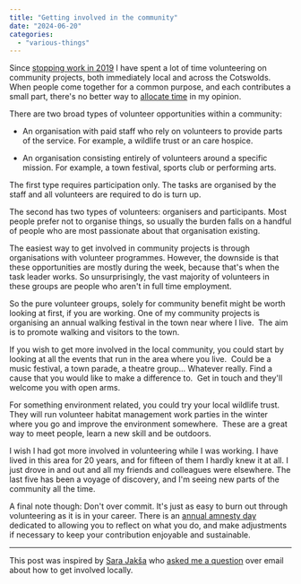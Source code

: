 ```yaml
---
title: "Getting involved in the community"
date: "2024-06-20"
categories: 
  - "various-things"
---
```


Since [stopping work in 2019](https://thoughts.uncountable.uk/stopping-work/) I have spent a lot of time volunteering on community projects, both immediately local and across the Cotswolds. When people come together for a common purpose, and each contributes a small part, there's no better way to [allocate time](https://thoughts.uncountable.uk/allocating-time/) in my opinion.

There are two broad types of volunteer opportunities within a community:

- An organisation with paid staff who rely on volunteers to provide parts of the service. For example, a wildlife trust or an care hospice.

- An organisation consisting entirely of volunteers around a specific mission. For example, a town festival, sports club or performing arts.

The first type requires participation only. The tasks are organised by the staff and all volunteers are required to do is turn up.

The second has two types of volunteers: organisers and participants. Most people prefer not to organise things, so usually the burden falls on a handful of people who are most passionate about that organisation existing.

The easiest way to get involved in community projects is through organisations with volunteer programmes. However, the downside is that these opportunities are mostly during the week, because that's when the task leader works. So unsurprisingly, the vast majority of volunteers in these groups are people who aren't in full time employment.

So the pure volunteer groups, solely for community benefit might be worth looking at first, if you are working. One of my community projects is organising an annual walking festival in the town near where I live.  The aim is to promote walking and visitors to the town.

If you wish to get more involved in the local community, you could start by looking at all the events that run in the area where you live.  Could be a music festival, a town parade, a theatre group... Whatever really. Find a cause that you would like to make a difference to.  Get in touch and they'll welcome you with open arms. 

For something environment related, you could try your local wildlife trust. They will run volunteer habitat management work parties in the winter where you go and improve the environment somewhere.  These are a great way to meet people, learn a new skill and be outdoors.

I wish I had got more involved in volunteering while I was working. I have lived in this area for 20 years, and for fifteen of them I hardly knew it at all. I just drove in and out and all my friends and colleagues were elsewhere. The last five has been a voyage of discovery, and I'm seeing new parts of the community all the time.

A final note though: Don't over commit. It's just as easy to burn out through volunteering as it is in your career. There is an [annual amnesty day](https://thoughts.uncountable.uk/volunteer-responsibility-amnesty-day/) dedicated to allowing you to reflect on what you do, and make adjustments if necessary to keep your contribution enjoyable and sustainable.

* * *

This post was inspired by [Sara Jakša](https://sarajaksa.eu/) who [asked me a question](https://thoughts.uncountable.uk/ask-me-stuff/) over email about how to get involved locally.
